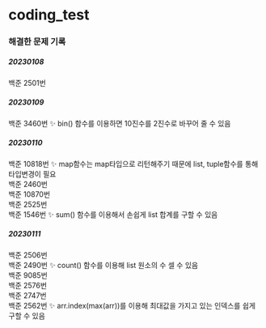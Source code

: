 # coding_test


<h3>해결한 문제 기록</h3>

<h5>20230108</h5>

백준 2501번

<h5>20230109</h5>

백준 3460번 ✨ bin() 함수를 이용하면 10진수를 2진수로 바꾸어 줄 수 있음

<h5>20230110</h5>

백준 10818번 ✨ map함수는 map타입으로 리턴해주기 때문에 list, tuple함수를 통해 타입변경이 필요</br>
백준 2460번</br>
백준 10870번</br>
백준 2525번</br>
백준 1546번 ✨ sum() 함수를 이용해서 손쉽게 list 합계를 구할 수 있음</br>

<h5>20230111</h5>

백준 2506번</br>
백준 2490번 ✨ count() 함수를 이용해 list 원소의 수 셀 수 있음</br>
백준 9085번</br>
백준 2576번</br>
백준 2747번</br>
백준 2562번 ✨ arr.index(max(arr))를 이용해 최대값을 가지고 있는 인덱스를 쉽게 구할 수 있음</br> 
